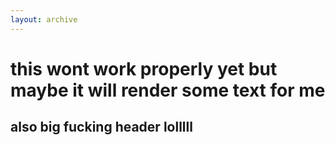 ```yaml
---
layout: archive
---
```


# this wont work properly yet but maybe it will render some text for me
 
## also big fucking header lolllll

